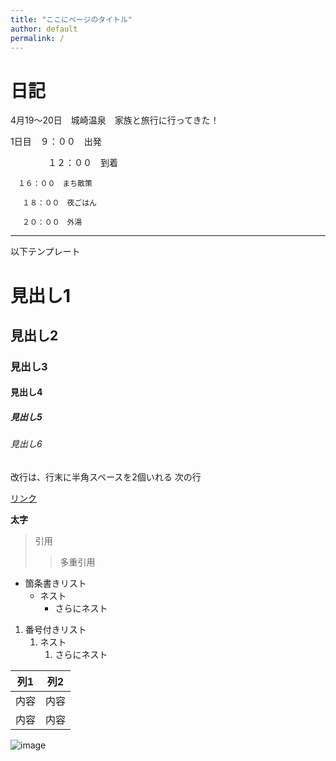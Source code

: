 ```yaml
---
title: "ここにページのタイトル"
author: default
permalink: /
---
```

# 日記
4月19～20日　城崎温泉　家族と旅行に行ってきた！　

1日目　９：００　出発　　

　　　
   　１２：００　到着　
    
    　１６：００　まち散策　　

    　 １８：００　夜ごはん　　

     　２０：００　外湯　　
     






---

以下テンプレート

# 見出し1
## 見出し2
### 見出し3
#### 見出し4
##### 見出し5
###### 見出し6

改行は、行末に半角スペースを2個いれる
次の行

[リンク](https://www.google.co.jp/)

**太字**

> 引用
>> 多重引用


- 箇条書きリスト
  - ネスト
    - さらにネスト


1. 番号付きリスト
   1. ネスト
      1. さらにネスト


| 列1  | 列2  |
|-----|-----|
| 内容  | 内容  |
| 内容  | 内容  |

![image](/GHPages_WebSite/assets/images/logo-150.png)
